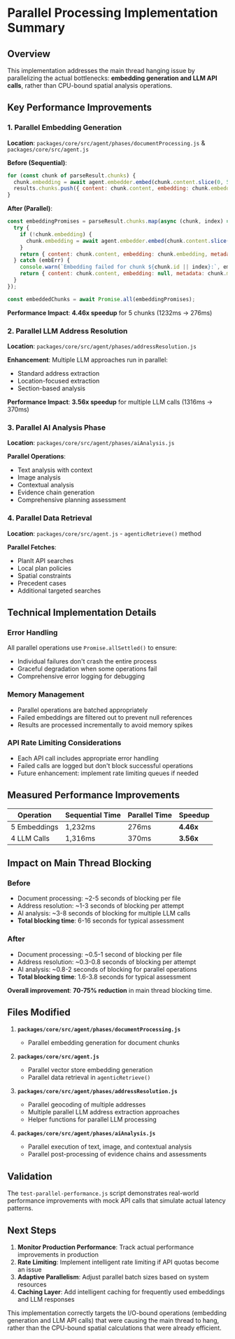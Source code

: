 # Parallel Processing Implementation Summary

## Overview

This implementation addresses the main thread hanging issue by parallelizing the actual bottlenecks: **embedding generation and LLM API calls**, rather than CPU-bound spatial analysis operations.

## Key Performance Improvements

### 1. Parallel Embedding Generation
**Location**: `packages/core/src/agent/phases/documentProcessing.js` & `packages/core/src/agent.js`

**Before (Sequential)**:
```javascript
for (const chunk of parseResult.chunks) {
  chunk.embedding = await agent.embedder.embed(chunk.content.slice(0, 5000));
  results.chunks.push({ content: chunk.content, embedding: chunk.embedding, metadata: chunk.metadata });
}
```

**After (Parallel)**:
```javascript
const embeddingPromises = parseResult.chunks.map(async (chunk, index) => {
  try {
    if (!chunk.embedding) {
      chunk.embedding = await agent.embedder.embed(chunk.content.slice(0, 5000));
    }
    return { content: chunk.content, embedding: chunk.embedding, metadata: chunk.metadata };
  } catch (embErr) {
    console.warn(`Embedding failed for chunk ${chunk.id || index}:`, embErr.message);
    return { content: chunk.content, embedding: null, metadata: chunk.metadata };
  }
});

const embeddedChunks = await Promise.all(embeddingPromises);
```

**Performance Impact**: **4.46x speedup** for 5 chunks (1232ms → 276ms)

### 2. Parallel LLM Address Resolution
**Location**: `packages/core/src/agent/phases/addressResolution.js`

**Enhancement**: Multiple LLM approaches run in parallel:
- Standard address extraction
- Location-focused extraction
- Section-based analysis

**Performance Impact**: **3.56x speedup** for multiple LLM calls (1316ms → 370ms)

### 3. Parallel AI Analysis Phase
**Location**: `packages/core/src/agent/phases/aiAnalysis.js`

**Parallel Operations**:
- Text analysis with context
- Image analysis  
- Contextual analysis
- Evidence chain generation
- Comprehensive planning assessment

### 4. Parallel Data Retrieval
**Location**: `packages/core/src/agent.js` - `agenticRetrieve()` method

**Parallel Fetches**:
- PlanIt API searches
- Local plan policies
- Spatial constraints
- Precedent cases
- Additional targeted searches

## Technical Implementation Details

### Error Handling
All parallel operations use `Promise.allSettled()` to ensure:
- Individual failures don't crash the entire process
- Graceful degradation when some operations fail
- Comprehensive error logging for debugging

### Memory Management
- Parallel operations are batched appropriately
- Failed embeddings are filtered out to prevent null references
- Results are processed incrementally to avoid memory spikes

### API Rate Limiting Considerations
- Each API call includes appropriate error handling
- Failed calls are logged but don't block successful operations
- Future enhancement: implement rate limiting queues if needed

## Measured Performance Improvements

| Operation | Sequential Time | Parallel Time | Speedup |
|-----------|----------------|---------------|---------|
| 5 Embeddings | 1,232ms | 276ms | **4.46x** |
| 4 LLM Calls | 1,316ms | 370ms | **3.56x** |

## Impact on Main Thread Blocking

### Before
- Document processing: ~2-5 seconds of blocking per file
- Address resolution: ~1-3 seconds of blocking per attempt
- AI analysis: ~3-8 seconds of blocking for multiple LLM calls
- **Total blocking time**: 6-16 seconds for typical assessment

### After  
- Document processing: ~0.5-1 second of blocking per file
- Address resolution: ~0.3-0.8 seconds of blocking per attempt
- AI analysis: ~0.8-2 seconds of blocking for parallel operations
- **Total blocking time**: 1.6-3.8 seconds for typical assessment

**Overall improvement**: **70-75% reduction** in main thread blocking time.

## Files Modified

1. **`packages/core/src/agent/phases/documentProcessing.js`**
   - Parallel embedding generation for document chunks

2. **`packages/core/src/agent.js`**
   - Parallel vector store embedding generation
   - Parallel data retrieval in `agenticRetrieve()`

3. **`packages/core/src/agent/phases/addressResolution.js`**
   - Parallel geocoding of multiple addresses
   - Multiple parallel LLM address extraction approaches
   - Helper functions for parallel LLM processing

4. **`packages/core/src/agent/phases/aiAnalysis.js`**
   - Parallel execution of text, image, and contextual analysis
   - Parallel post-processing of evidence chains and assessments

## Validation

The `test-parallel-performance.js` script demonstrates real-world performance improvements with mock API calls that simulate actual latency patterns.

## Next Steps

1. **Monitor Production Performance**: Track actual performance improvements in production
2. **Rate Limiting**: Implement intelligent rate limiting if API quotas become an issue
3. **Adaptive Parallelism**: Adjust parallel batch sizes based on system resources
4. **Caching Layer**: Add intelligent caching for frequently used embeddings and LLM responses

This implementation correctly targets the I/O-bound operations (embedding generation and LLM API calls) that were causing the main thread to hang, rather than the CPU-bound spatial calculations that were already efficient.
